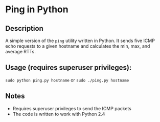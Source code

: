 Ping in Python
=====

Description
-----
A simple version of the `ping` utility written in Python. It sends five ICMP echo requests to a given hostname and calculates the min, max, and average RTTs.

Usage (requires superuser privileges):
-----
`sudo python ping.py hostname`
or
`sudo ./ping.py hostname`

Notes
-----
* Requires superuser privileges to send the ICMP packets
* The code is written to work with Python 2.4